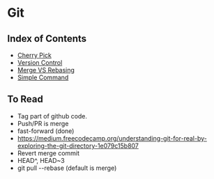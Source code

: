 # Git

## Index of Contents
* [Cherry Pick]('./contents/cherry_pick.md')
* [Version Control]('./contents/versoin.md')
* [Merge VS Rebasing](./contents/merge_vs_rebase.md)
* [Simple Command](./contents/command.md)

## To Read
* Tag part of github code.
* Push/PR is merge
* fast-forward (done)
* https://medium.freecodecamp.org/understanding-git-for-real-by-exploring-the-git-directory-1e079c15b807
* Revert merge commit
* HEAD^, HEAD~3
* git pull --rebase (default is merge)
